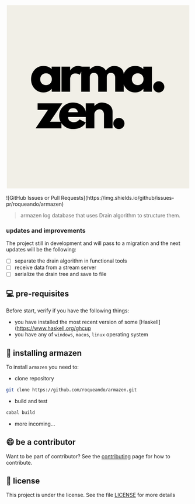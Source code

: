 
<p align="center">
  <img src="images/armazen.png" />
</p>
![GitHub Issues or Pull Requests](https://img.shields.io/github/issues-pr/roqueando/armazen)

> armazen log database that uses Drain algorithm to structure them.

### updates and improvements

The project still in development and will pass to a migration and the next updates will be the following:

- [ ] separate the drain algorithm in functional tools
- [ ] receive data from a stream server
- [ ] serialize the drain tree and save to file

## 💻 pre-requisites

Before start, verify if you have the following things:
- you have installed the most recent version of some [Haskell](https://www.haskell.org/ghcup
- you have any of `windows`, `macos`, `linux` operating system

## 🚀 installing armazen
To install `armazen` you need to:
- clone repository
```sh
git clone https://github.com/roqueando/armazen.git
```
- build and test
```sh
cabal build
```
- more incoming...

## 😄 be a contributor

Want to be part of contributor? See the [contributing](CONTRIBUTING.md) page for how to contribute.

## 📝 license

This project is under the license. See the file [LICENSE](LICENSE.md) for more details
